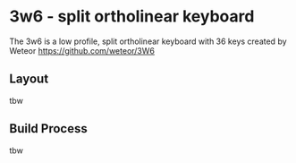 # 3w6 - split ortholinear keyboard

The 3w6 is a low profile, split ortholinear keyboard with 36 keys created by Weteor https://github.com/weteor/3W6

## Layout

tbw

## Build Process

tbw
